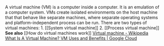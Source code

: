 A virtual machine (VM) is a computer inside a computer.
It is an emulation of a computer system.
VMs create isolated environments on the host machine that that behave like separate machines, where separate operating systems and platform-independent process can be run.
There are two types of virtual machines:
	1. [[System virtual machine]]
	2. [[Process virtual machine]]
**See also**
[[How do virtual machines work]]
[Virtual machine - Wikipedia](https://en.wikipedia.org/wiki/Virtual_machine)
[What Is A Virtual Machine? VM Uses and Benefits | Google Cloud](https://cloud.google.com/learn/what-is-a-virtual-machine)

